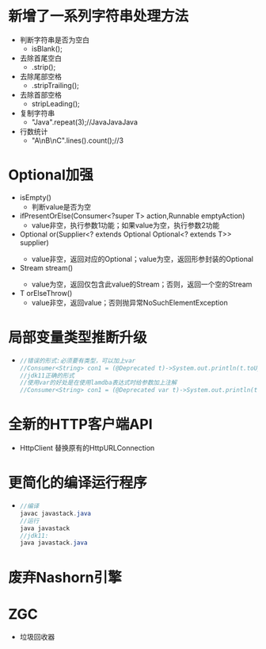 # 新增了一系列字符串处理方法 

- 判断字符串是否为空白
  - isBlank();
- 去除首尾空白
  - .strip();
- 去除尾部空格
  - .stripTrailing();
- 去除首部空格
  - stripLeading();
- 复制字符串
  - "Java".repeat(3);//JavaJavaJava 
- 行数统计
  - "A\nB\nC".lines().count();//3

# Optional加强 

- isEmpty()
  - 判断value是否为空
- ifPresentOrElse(Consumer<?super T> action,Runnable emptyAction)
  - value非空，执行参数1功能；如果value为空，执行参数2功能
- Optional<T> or(Supplier<? extends Optional Optional<? extends T>> supplier)
  - value非空，返回对应的Optional；value为空，返回形参封装的Optional
- Stream<T> stream()
  - value为空，返回仅包含此value的Stream；否则，返回一个空的Stream
- T orElseThrow()
  - value非空，返回value；否则抛异常NoSuchElementException

# 局部变量类型推断升级 

- ```java 
  //错误的形式:必须要有类型，可以加上var
  //Consumer<String> con1 = (@Deprecated t)->System.out.println(t.toUpperCase());
  //jdk11正确的形式
  //使用var的好处是在使用lamdba表达式时给参数加上注解
  //Consumer<String> con1 = (@Deprecated var t)->System.out.println(t.toUpperCase());
  ```



# 全新的HTTP客户端API

- HttpClient 替换原有的HttpURLConnection

# 更简化的编译运行程序 

- ```java
  //编译
  javac javastack.java
  //运行
  java javastack
  //jdk11:
  java javastack.java    
  ```



# 废弃Nashorn引擎 

# ZGC 

- 垃圾回收器





 